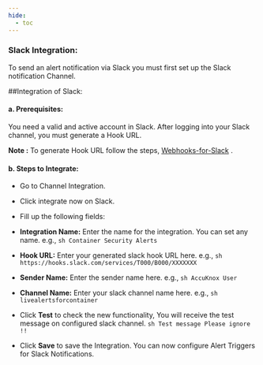 ```yaml
---
hide:
  - toc
---
```



### Slack Integration:

To send an alert notification via Slack you must first set up the Slack notification Channel.

##Integration of Slack:

#### **a. Prerequisites:**
You need a valid and active account in Slack.
After logging into your Slack channel, you must generate a Hook URL.

**Note :** To generate Hook URL follow the steps, [Webhooks-for-Slack](https://slack.com/intl/en-in/help/articles/115005265063-Incoming-webhooks-for-Slack) .

#### **b. Steps to Integrate:**
+ Go to Channel Integration.
+ Click integrate now on Slack.
+ Fill up the following fields:

+ **Integration Name:** Enter the name for the integration. You can set any name. e.g., ```sh Container Security Alerts ```

+ **Hook URL:** Enter your generated slack hook URL here. e.g., ```sh https://hooks.slack.com/services/T000/B000/XXXXXXX ```

+ **Sender Name:** Enter the sender name here. e.g., ```sh AccuKnox User ```

+ **Channel Name:** Enter your slack channel name here. e.g.,  ```sh  livealertsforcontainer ```

+ Click **Test** to check the new functionality, You will receive the test message on configured slack channel. ```sh Test message Please ignore !! ```

+ Click **Save** to save the Integration. You can now configure Alert Triggers for Slack Notifications.